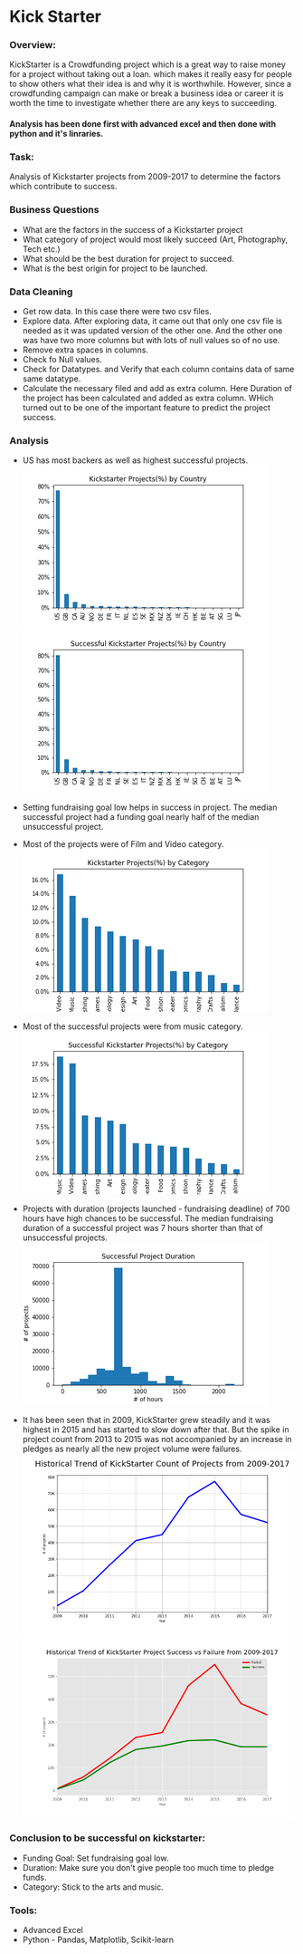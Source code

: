 # Kick Starter

### Overview:
KickStarter is a Crowdfunding project which is a great way to raise money for a project without taking out a loan. which makes it really easy for people to show others what their idea is and why it is worthwhile. However, since a crowdfunding campaign can make or break a business idea or career it is worth the time to investigate whether there are any keys to succeeding.

#### Analysis has been done first with advanced excel and then done with python and it's linraries.

### Task:
Analysis of Kickstarter projects from 2009-2017 to determine the factors which contribute to success.

### Business Questions
* What are the factors in the success of a Kickstarter project
* What category of project would most likely succeed (Art, Photography, Tech etc.)
* What should be the best duration for project to succeed.
* What is the best origin for project to be launched.

### Data Cleaning
* Get row data. In this case there were two csv files.
* Explore data. After exploring data, it came out that only one csv file is needed as it was updated version of the other one. And the other one was have two more columns but with lots of null values so of no use. 
* Remove extra spaces in columns.
* Check fo Null values.
* Check for Datatypes. and Verify that each column contains data of same same datatype.
* Calculate the necessary filed and add as extra column. Here Duration of the project has been calculated and added as extra column. WHich turned out to be one of the important feature to predict the project success.


### Analysis
* US has most backers as well as highest successful projects.
![KickStarter_ML](Images/KickstarterProjectsbyCountry.png)
![KickStarter_ML](Images/SuccessfulKickstarterProjectsbyCountry.png)

* Setting fundraising goal low helps in success in project.
The median successful project had a funding goal nearly half of the median unsuccessful project.

* Most of the projects were of Film and Video category.
![KickStarter_ML](Images/KickstarterProjectsbyCategory.png)

* Most of the successful projects were from music category.
![KickStarter_ML](Images/SuccessfulKickstarterProjectsbyCategory.png)

* Projects with duration (projects launched - fundraising deadline) of 700 hours have high chances to be successful.
The median fundraising duration of a successful project was 7 hours shorter than that of unsuccessful projects.
![KickStarter_ML](Images/SuccessfulProjectDuration.png)

* It has been seen that in 2009, KickStarter grew steadily and it was highest in 2015 and has started to slow down after that. But the spike in project count from 2013 to 2015 was not accompanied by an increase in pledges as nearly all the new project volume were failures.
![KickStarter_ML](Images/HistoricaltredOfProjects.png)
![KickStarter_ML](Images/HistoricalTrendOfSuccessfulVsFailedProjects.png)

### Conclusion to be successful on kickstarter:
* Funding Goal: Set fundraising goal low.
* Duration: Make sure you don’t give people too much time to pledge funds.
* Category: Stick to the arts and music.

### Tools:
* Advanced Excel
* Python - Pandas, Matplotlib, Scikit-learn

